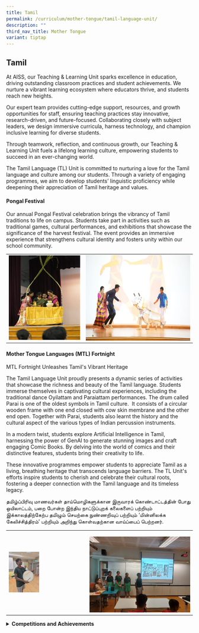 ```yaml
---
title: Tamil
permalink: /curriculum/mother-tongue/tamil-language-unit/
description: ""
third_nav_title: Mother Tongue
variant: tiptap
---
```

<h2>Tamil</h2>
<p>At AISS, our Teaching &amp; Learning Unit sparks excellence in education,
driving outstanding classroom practices and student achievements. We nurture
a vibrant learning ecosystem where educators thrive, and students reach
new heights.</p>
<p>Our expert team provides cutting-edge support, resources, and growth opportunities
for staff, ensuring teaching practices stay innovative, research-driven,
and future-focused. Collaborating closely with subject leaders, we design
immersive curricula, harness technology, and champion inclusive learning
for diverse students.</p>
<p>Through teamwork, reflection, and continuous growth, our Teaching &amp;
Learning Unit fuels a lifelong learning culture, empowering students to
succeed in an ever-changing world.</p>
<p>The Tamil Language (TL) Unit is committed to nurturing a love for the
Tamil language and culture among our students. Through a variety of engaging
programmes, we aim to develop students’ linguistic proficiency while deepening
their appreciation of Tamil heritage and values.</p>
<h4><strong>Pongal Festival</strong></h4>
<p>Our annual Pongal Festival celebration brings the vibrancy of Tamil traditions
to life on campus. Students take part in activities such as traditional
games, cultural performances, and exhibitions that showcase the significance
of the harvest festival. The event provides an immersive experience that
strengthens cultural identity and fosters unity within our school community.</p>
<table style="minWidth: 50px">
<colgroup>
<col>
<col>
</colgroup>
<tbody>
<tr>
<td rowspan="1" colspan="1">
<div class="isomer-image-wrapper">
<img style="width: 100%" height="auto" width="100%" alt="" src="/images/Picture1_pongal_festival.png">
</div>
</td>
<td rowspan="1" colspan="1">
<div class="isomer-image-wrapper">
<img style="width: 100%" height="auto" width="100%" alt="" src="/images/Picture2_Pongal_festival_jallikattu.png">
</div>
</td>
</tr>
</tbody>
</table>
<h4><strong>Mother Tongue Languages (MTL) Fortnight</strong></h4>
<p>MTL Fortnight Unleashes Tamil's Vibrant Heritage</p>
<p>The Tamil Language Unit proudly presents a dynamic series of activities
that showcase the richness and beauty of the Tamil language. Students immerse
themselves in captivating cultural experiences, including the traditional
dance Oyilattam and Paraiattam performances. The drum called Parai is one
of the oldest symbols in Tamil culture.&nbsp; It consists of a circular
wooden frame with one end closed with cow skin membrane and the other end
open. Together with Parai, students also learnt the history and the cultural
aspect of the various types of Indian percussion instruments.</p>
<p>In a modern twist, students explore Artificial Intelligence in Tamil,
harnessing the power of GenAI to generate stunning images and craft engaging
Comic Books. By delving into the world of comics and their distinctive
features, students bring their creativity to life.</p>
<p>These innovative programmes empower students to appreciate Tamil as a
living, breathing heritage that transcends language barriers. The TL Unit's
efforts inspire students to cherish and celebrate their cultural roots,
fostering a deeper connection with the Tamil language and its timeless
legacy.</p>
<p>தமிழ்ப்பிரிவு மாணவர்கள் தாய்மொழிகளுக்கான இருவாரக் கொண்டாட்டத்தின் போது
ஒயிலாட்டம், பறை போன்ற இந்திய நாட்டுப்புறக் கலைகளைப் பற்றியும் இக்காலத்திற்கேற்ப
தமிழும் செயற்கை நுண்ணறிவுப் பற்றியும் ‘மின்னிலக்க கேலிச்சித்திரம்’ பற்றியும்
அறிந்து கொள்வதற்கான வாய்ப்பைப் பெற்றனர்.</p>
<table style="minWidth: 50px">
<colgroup>
<col>
<col>
</colgroup>
<tbody>
<tr>
<td rowspan="1" colspan="1">
<div class="isomer-image-wrapper">
<img style="width: 40%;" height="auto" width="100%" alt="" src="/images/Picture_3_Parai.jpg">
</div>
</td>
<td rowspan="1" colspan="1">
<p></p>
<div class="isomer-image-wrapper">
<img style="width: 100%" height="auto" width="100%" alt="" src="/images/Picture__5_MTL_Cultural_Day_Animation.jpg">
</div>
</td>
</tr>
</tbody>
</table>
<div data-type="detailGroup" class="isomer-accordion-group isomer-accordion isomer-accordion-white">
<details class="isomer-details">
<summary><strong>Competitions and Achievements</strong>
</summary>
<div data-type="detailsContent" class="isomer-details-content">
<h4><strong>Naanum Oru Padaippaali (NOP) 2025</strong></h4>
<ol data-tight="true" class="tight">
<li>
<p>‘Budding Writers’ Programme in Tamil Language for Students in Secondary
Schools</p>
</li>
<li>
<p>‘Budding Artistes’ Programme in Tamil Language for Secondary School students.</p>
</li>
</ol>
<h4><strong>Nanum Oru Padaippali: Engaging with Local Writers</strong></h4>
<p>Students enthusiastically participated in Nanum Oru Padaippali, an enriching
literary program that nurtures creativity and appreciation for Tamil literature.
The highlight of the event was yesterday’s session, where students had
the unique opportunity to meet and interact with local writers.&nbsp; This
meaningful engagement allowed students to gain insights into the writing
process, understand the challenges and inspirations behind literary works,
and seek guidance on honing their creative writing skills. The discussions
were thought-provoking and inspiring, encouraging students to explore their
own potential as budding writers.&nbsp;</p>
<h4><strong>SG60 Tamil Book Festival 2025</strong></h4>
<p>Our student Balakrishnan Krithik Sec 3Ex and Pranav has been selected
as one of the top 6 prize winners in the SG60 Tamil Book Festival 2025.</p>
<p>This festival is proudly organized by the Association of Singapore Tamil
Writers with the support of National Arts Council, the Tamil Language Learning
and Promotion Committee, the National Library Board and several other Tamil
organizations.</p>
<h4><strong>Tamil Youth Festival Digital Games Competition!</strong></h4>
<p>Our students Gopalakrishnan Prasanna (1CO)and Baranidharan&nbsp;Arjun
(1CO) &nbsp;have made it to the&nbsp;Grand Finals of Eduville’s மின்வழித்
தமிழ்மொழி 2025 – <a rel="noopener noreferrer nofollow" target="_blank">Tamil Youth Festival Digital Games Competition!</a> They
proudly secured 4th place!</p>
<table style="minWidth: 50px">
<colgroup>
<col>
<col>
</colgroup>
<tbody>
<tr>
<td rowspan="1" colspan="1">
<div class="isomer-image-wrapper">
<img style="width: 100%" height="auto" width="100%" alt="" src="/images/Picture7_SG_60_Book_fest.jpg">
</div>
</td>
<td rowspan="1" colspan="1">
<div class="isomer-image-wrapper">
<img style="width: 100%;" height="auto" width="100%" alt="" src="/images/Picture8_Tamil_Youth_Festival_Digital_Games_Finals_of_Eduville.jpg">
</div>
</td>
</tr>
</tbody>
</table>
<p></p>
</div>
</details>
</div>
<h3></h3>
<h4></h4>
<p></p>